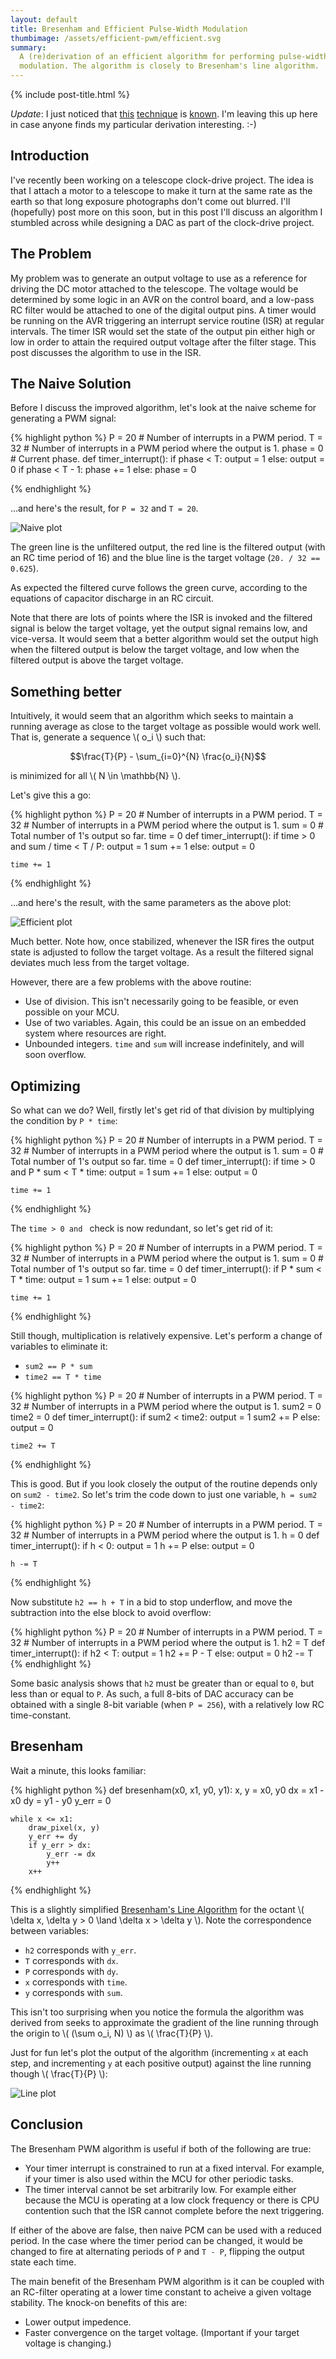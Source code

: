 ```yaml
---
layout: default
title: Bresenham and Efficient Pulse-Width Modulation
thumbimage: /assets/efficient-pwm/efficient.svg
summary:
  A (re)derivation of an efficient algorithm for performing pulse-width
  modulation. The algorithm is closely to Bresenham's line algorithm.
---
```


{% include post-title.html %}

*Update*: I just noticed that [this](http://www.simplicate.info/2013/05/21/using-bresenham-line-algorithm-for-better-pwm-2/) [technique](http://trolsoft.ru/en/articles/bresenham-algo) is [known](https://github.com/prwhite/bham). I'm leaving this up here in case anyone finds my particular derivation interesting. :-)

## Introduction

I've recently been working on a telescope clock-drive project. The idea is that
I attach a motor to a telescope to make it turn at the same rate as the earth
so that long exposure photographs don't come out blurred. I'll (hopefully)
post more on this soon, but in this post I'll discuss an algorithm I stumbled
across while designing a DAC as part of the clock-drive project.

## The Problem

My problem was to generate an output voltage to use as a reference for driving
the DC motor attached to the telescope. The voltage would be determined by some
logic in an AVR on the control board, and a low-pass RC filter would be
attached to one of the digital output pins. A timer would be running on the AVR
triggering an interrupt service routine (ISR) at regular intervals. The timer
ISR would set the state of the output pin either high or low in order to attain
the required output voltage after the filter stage. This post discusses the
algorithm to use in the ISR.

## The Naive Solution

Before I discuss the improved algorithm, let's look at the naive scheme for
generating a
PWM signal:

{% highlight python %}
P = 20     # Number of interrupts in a PWM period.
T = 32     # Number of interrupts in a PWM period where the output is 1.
phase = 0  # Current phase.
def timer_interrupt():
    if phase < T:
        output = 1
    else:
        output = 0
    if phase < T - 1:
        phase += 1
    else:
        phase = 0

{% endhighlight %}

...and here's the result, for `P = 32` and `T = 20`.

![Naive plot](/assets/efficient-pwm/naive.svg)

The green line is the unfiltered output, the red line is the filtered output
(with an RC time period of 16) and the blue line is the target voltage (`20. /
32 == 0.625`).

As expected the filtered curve follows the green curve, according to the
equations of capacitor discharge in an RC circuit.

Note that there are lots of points where the ISR is invoked and the filtered
signal is below the target voltage, yet the output signal remains low, and
vice-versa. It would seem that a better algorithm would set the output high
when the filtered output is below the target voltage, and low when the filtered
output is above the target voltage.

## Something better

Intuitively, it would seem that an algorithm which seeks to maintain a running
average as close to the target voltage as possible would work well. That is,
generate a sequence \\( o_i \\) such that:

$$\frac{T}{P} - \sum_{i=0}^{N} \frac{o_i}{N}$$

is minimized for all \\( N \in \\mathbb{N} \\).

Let's give this a go:

{% highlight python %}
P = 20     # Number of interrupts in a PWM period.
T = 32     # Number of interrupts in a PWM period where the output is 1.
sum = 0    # Total number of 1's output so far.
time = 0
def timer_interrupt():
    if time > 0 and sum / time < T / P:
        output = 1
        sum += 1
    else:
        output = 0

    time += 1
{% endhighlight %}

...and here's the result, with the same parameters as the above plot:

![Efficient plot](/assets/efficient-pwm/efficient.svg)

Much better. Note how, once stabilized, whenever the ISR fires the output state
is adjusted to follow the target voltage. As a result the filtered signal
deviates much less from the target voltage.

However, there are a few problems with the above routine:

* Use of division. This isn't necessarily going to be feasible, or even
  possible on your MCU.
* Use of two variables. Again, this could be an issue on an embedded system
  where resources are right.
* Unbounded integers. `time` and `sum` will increase indefinitely, and will
  soon overflow.

## Optimizing

So what can we do? Well, firstly let's get rid of that division by multiplying
the condition by `P * time`:

{% highlight python %}
P = 20     # Number of interrupts in a PWM period.
T = 32     # Number of interrupts in a PWM period where the output is 1.
sum = 0    # Total number of 1's output so far.
time = 0
def timer_interrupt():
    if time > 0 and P * sum < T * time:
        output = 1
        sum += 1
    else:
        output = 0

    time += 1
{% endhighlight %}

The `time > 0 and ` check is now redundant, so let's get rid of it:

{% highlight python %}
P = 20     # Number of interrupts in a PWM period.
T = 32     # Number of interrupts in a PWM period where the output is 1.
sum = 0    # Total number of 1's output so far.
time = 0
def timer_interrupt():
    if P * sum < T * time:
        output = 1
        sum += 1
    else:
        output = 0

    time += 1
{% endhighlight %}

Still though, multiplication is relatively expensive. Let's perform a change of
variables to eliminate it:

* `sum2 == P * sum`
* `time2 == T * time`

{% highlight python %}
P = 20     # Number of interrupts in a PWM period.
T = 32     # Number of interrupts in a PWM period where the output is 1.
sum2 = 0
time2 = 0
def timer_interrupt():
    if sum2 < time2:
        output = 1
        sum2 += P
    else:
        output = 0

    time2 += T
{% endhighlight %}

This is good. But if you look closely the output of the routine depends only on
`sum2 - time2`. So let's trim the code down to just one variable, `h = sum2 -
time2`:

{% highlight python %}
P = 20     # Number of interrupts in a PWM period.
T = 32     # Number of interrupts in a PWM period where the output is 1.
h = 0
def timer_interrupt():
    if h < 0:
        output = 1
        h += P
    else:
        output = 0

    h -= T
{% endhighlight %}

Now substitute `h2 == h + T` in a bid to stop underflow, and move the
subtraction into the else block to avoid overflow:

{% highlight python %}
P = 20     # Number of interrupts in a PWM period.
T = 32     # Number of interrupts in a PWM period where the output is 1.
h2 = T
def timer_interrupt():
    if h2 < T:
        output = 1
        h2 += P - T
    else:
        output = 0
        h2 -= T
{% endhighlight %}

Some basic analysis shows that `h2` must be greater than or equal to `0`, but
less than or equal to `P`. As such, a full 8-bits of DAC accuracy can be
obtained with a single 8-bit variable (when `P = 256`), with a relatively low
RC time-constant.

## Bresenham

Wait a minute, this looks familiar:

{% highlight python %}
def bresenham(x0, x1, y0, y1):
    x, y = x0, y0
    dx = x1 - x0
    dy = y1 - y0
    y_err = 0

    while x <= x1:
        draw_pixel(x, y)
        y_err += dy
        if y_err > dx:
            y_err -= dx
            y++
        x++
{% endhighlight %}

This is a slightly simplified [Bresenham's Line
Algorithm](http://en.wikipedia.org/wiki/Bresenham%27s_line_algorithm) for the
octant \\( \delta x, \delta y > 0 \land \delta x > \delta y \\). Note the
correspondence between variables:

* `h2` corresponds with `y_err`.
* `T` corresponds with `dx`.
* `P` corresponds with `dy`.
* `x` corresponds with `time`.
* `y` corresponds with `sum`.

This isn't too surprising when you notice the formula the algorithm was derived
from seeks to approximate the gradient of the line running through the origin
to \\( (\sum o_i, N) \\) as \\( \frac{T}{P} \\).

Just for fun let's plot the output of the algorithm (incrementing `x` at each
step, and incrementing `y` at each positive output) against the line running
though \\( \frac{T}{P} \\):

![Line plot](/assets/efficient-pwm/bresenham.svg)

## Conclusion

The Bresenham PWM algorithm is useful if both of the following are true:

* Your timer interrupt is constrained to run at a fixed interval. For example,
  if your timer is also used within the MCU for other periodic tasks.
* The timer interval cannot be set arbitrarily low. For example either because 
  the MCU is operating at a low clock frequency or there is CPU contention
  such that the ISR cannot complete before the next triggering.

If either of the above are false, then naive PCM can be used with a reduced
period. In the case where the timer period can be changed, it would be changed
to fire at alternating periods of `P` and `T - P`, flipping the output state
each time.

The main benefit of the Bresenham PWM algorithm is it can be coupled with an
RC-filter operating at a lower time constant to acheive a given voltage
stability. The knock-on benefits of this are:

* Lower output impedence.
* Faster convergence on the target voltage. (Important if your target voltage
  is changing.)

